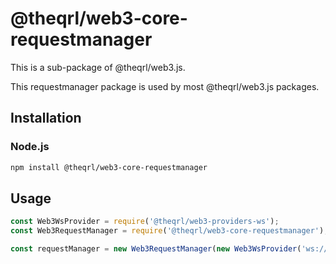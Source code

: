 # @theqrl/web3-core-requestmanager


This is a sub-package of @theqrl/web3.js.

This requestmanager package is used by most @theqrl/web3.js packages.

## Installation

### Node.js

```bash
npm install @theqrl/web3-core-requestmanager
```

## Usage

```js
const Web3WsProvider = require('@theqrl/web3-providers-ws');
const Web3RequestManager = require('@theqrl/web3-core-requestmanager');

const requestManager = new Web3RequestManager(new Web3WsProvider('ws://localhost:8546'));
```

